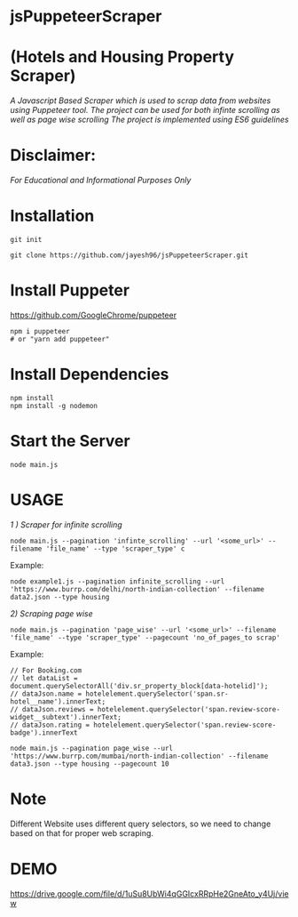 # jsPuppeteerScraper
# (Hotels and Housing Property Scraper)
*A Javascript Based Scraper which is used to scrap data from websites using Puppeteer tool.*
*The project can be used for both infinte scrolling as well as page wise scrolling*
*The project is implemented using ES6 guidelines*

# Disclaimer:
*For Educational and Informational Purposes Only*


# Installation 

    git init
    
    git clone https://github.com/jayesh96/jsPuppeteerScraper.git
   
# Install Puppeter
https://github.com/GoogleChrome/puppeteer

    npm i puppeteer
    # or "yarn add puppeteer"

  
# Install Dependencies
    npm install
    npm install -g nodemon

# Start the Server
    node main.js
    
    
# USAGE 
*1 ) Scraper for infinite scrolling*

    node main.js --pagination 'infinte_scrolling' --url '<some_url>' --filename 'file_name' --type 'scraper_type' c
    
Example:

    node example1.js --pagination infinite_scrolling --url 'https://www.burrp.com/delhi/north-indian-collection' --filename data2.json --type housing
    

*2) Scraping page wise*

    node main.js --pagination 'page_wise' --url '<some_url>' --filename 'file_name' --type 'scraper_type' --pagecount 'no_of_pages_to scrap'
    
Example:
    
    // For Booking.com
    // let dataList = document.querySelectorAll('div.sr_property_block[data-hotelid]');
    // dataJson.name = hotelelement.querySelector('span.sr-hotel__name').innerText;
    // dataJson.reviews = hotelelement.querySelector('span.review-score-widget__subtext').innerText;
    // dataJson.rating = hotelelement.querySelector('span.review-score-badge').innerText

    node main.js --pagination page_wise --url 'https://www.burrp.com/mumbai/north-indian-collection' --filename data3.json --type housing --pagecount 10



# Note
Different Website uses different query selectors, so we need to change based on that for proper web scraping.


# DEMO

https://drive.google.com/file/d/1uSu8UbWi4qGGIcxRRpHe2GneAto_y4Uj/view


